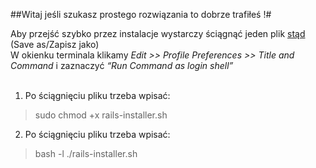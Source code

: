 ##Witaj jeśli szukasz prostego rozwiązania to dobrze trafiłeś !#

Aby przejść szybko przez instalacje wystarczy ściągnąć jeden plik <a href="https://raw.github.com/mosinski/RailsOnUbuntu/master/rails-installer.sh"> stąd </a>(Save as/Zapisz jako)<br>
W okienku terminala klikamy <i>Edit >> Profile Preferences >> Title and Command</i> i zaznaczyć <i>“Run Command as login shell”</i><br><br>
1. Po ściągnięciu pliku trzeba wpisać:
> sudo chmod +x rails-installer.sh <br>
2. Po ściągnięciu pliku trzeba wpisać:
> bash -l ./rails-installer.sh
